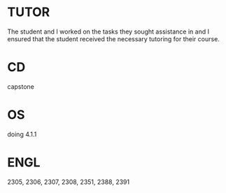 # TUTOR
The student and I worked on the tasks they sought assistance in and I ensured that the student received the necessary tutoring for their course.

# CD
capstone

# OS
doing 4.1.1

# ENGL
2305, 2306, 2307, 2308, 2351, 2388, 2391
